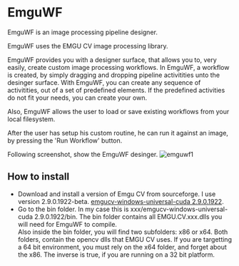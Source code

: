 EmguWF
======

EmguWF is an image processing pipeline designer.

EmguWF uses the EMGU CV image processing library.  

EmguWF provides you with a designer surface, that allows you to, very easily, create custom image processing workflows. In EmguWF, a workflow is created, by simply dragging and dropping pipeline activitities unto the desinger surface. 
With EmguWF, you can create any sequence of activitities, out of a set of predefined elements. If the predefined activities do not fit your needs, you can create your own.

Also, EmguWF allows the user to load or save existing workflows from your local filesystem. 

After the user has setup his custom routine, he can run it against an image, by pressing the 'Run Workflow' button. 

Following screenshot, show the EmguWF desinger.
![emguwf1](https://cloud.githubusercontent.com/assets/2285199/5525326/8aadd656-89e4-11e4-9a7a-f5b65479291f.JPG)

How to install
--------------
+ Download and install a version of Emgu CV from sourceforge. I use version 2.9.0.1922-beta. [emgucv-windows-universal-cuda 2.9.0.1922](http://sourceforge.net/projects/emgucv/).
+ Go to the bin folder. In my case this is xxx/emgucv-windows-universal-cuda 2.9.0.1922/bin. The bin folder contains all EMGU.CV.xxx.dlls you will need for EmguWF to compile.     
Also inside the bin folder, you will find two subfolders: x86 or x64. Both folders, contain the opencv dlls that EMGU CV uses. If you are targetting a 64 bit environment, you must rely on the x64 folder, and forget about the x86. The inverse is true, if you are running on a 32 bit platform. 

